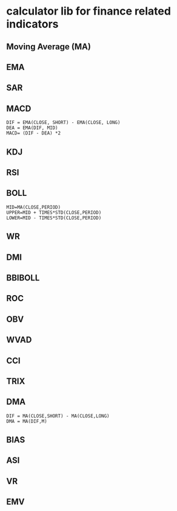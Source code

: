 # calculator lib for finance related indicators
## Moving Average (MA)
## EMA
## SAR
## MACD
```
DIF = EMA(CLOSE, SHORT) - EMA(CLOSE, LONG)
DEA = EMA(DIF, MID)
MACD= (DIF - DEA) *2
```

## KDJ
## RSI
## BOLL
```
MID=MA(CLOSE,PERIOD)
UPPER=MID + TIMES*STD(CLOSE,PERIOD)
LOWER=MID - TIMES*STD(CLOSE,PERIOD)
```
## WR
## DMI
## BBIBOLL
## ROC
## OBV
## WVAD
## CCI
## TRIX
## DMA
```
DIF = MA(CLOSE,SHORT) - MA(CLOSE,LONG)
DMA = MA(DIF,M)
```
## BIAS
## ASI
## VR
## EMV





